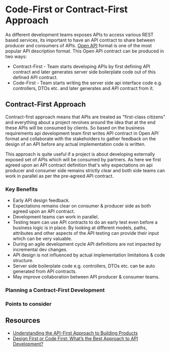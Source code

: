 # Code-First or Contract-First Approach

As different development teams exposes APIs to access various REST based services, its important to have an API contract to share between producer and consumers of APIs. [Open API](https://www.openapis.org/) format is one of the most popular API description format. This Open API contract can be produced in two ways:

- Contract-First - Team starts developing APIs by first defining API contract and later generates server side boilerplate code out of this defined API contract.
- Code-First - Team starts writing the server side api interface code e.g. controllers, DTOs etc. and later generates and API contract from it.

## Contract-First Approach

Contract-first approach means that APIs are treated as "first-class citizens" and everything about a project revolves around the idea that at the end these APIs will be consumed by clients. So based on the business requirements api development team first writes API contract in Open API format and collaborate with the stakeholders to gather feedback on the design of an API before any actual implementation code is written.

This approach is quite useful if a project is about developing externally exposed set of APIs which will be consumed by partners. As here we first agreed upon an API contract definition that's why expectations on api producer and consumer side remains strictly clear and both side teams can work in parallel as per the pre-agreed API contract.

### Key Benefits

- Early API design feedback.
- Expectations remains clear on consumer & producer side as both agreed upon an API contract.
- Development teams can work in parallel.
- Testing team can use API contracts to do an early test even before a business logic is in place. By looking at different models, paths, attributes and other aspects of the API testing can provide their input which can be very valuable.
- During an agile development cycle API definitions are not impacted by incremental dev changes.
- API design is not influenced by actual implementation limitations & code structure.
- Server side boilerplate code e.g. controllers, DTOs etc. can be auto generated from API contracts.
- May improve collaboration between API producer & consumer teams.

### Planning a Contract-First Development



### Points to consider



## Resources

- [Understanding  the API-First Approach to Building Products](https://swagger.io/resources/articles/adopting-an-api-first-approach/)
- [Design First or Code First: What’s the Best Approach to API Development?](https://swagger.io/blog/api-design/design-first-or-code-first-api-development/)
